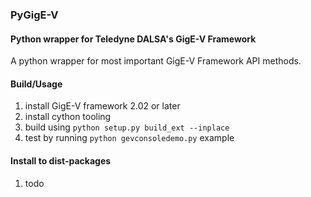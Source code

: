 ### PyGigE-V

#### Python wrapper for Teledyne DALSA's GigE-V Framework

A python wrapper for most important GigE-V Framework API methods.

#### Build/Usage
1.  install GigE-V framework 2.02 or later
2.  install cython tooling
3.  build using `python setup.py build_ext --inplace`
4.  test by running `python gevconsoledemo.py` example

#### Install to dist-packages
1.  todo

